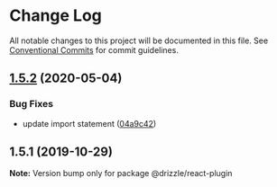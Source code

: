 # Change Log

All notable changes to this project will be documented in this file.
See [Conventional Commits](https://conventionalcommits.org) for commit guidelines.

## [1.5.2](https://github.com/trufflesuite/drizzle/compare/@drizzle/react-plugin@1.5.1...@drizzle/react-plugin@1.5.2) (2020-05-04)


### Bug Fixes

* update import statement ([04a9c42](https://github.com/trufflesuite/drizzle/commit/04a9c42))





## 1.5.1 (2019-10-29)

**Note:** Version bump only for package @drizzle/react-plugin
